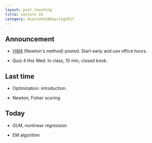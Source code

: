 ```yaml
---
layout: post_teaching
title: Lecture 15
category: biostatm280spring2017
---
```


## Announcement

* [HW4](http://hua-zhou.github.io/teaching/biostatm280-2017spring/hw/hw04.html) (Newton's method) posted. Start early and use office hours.

* Quiz 4 this Wed. In class, 10 min, closed book.

## Last time

* Optimization: introduction.

* Newton, Fisher scoring

## Today

* GLM, nonlinear regression

* EM algorithm
